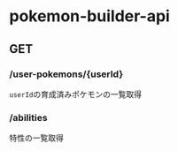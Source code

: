 # pokemon-builder-api

## GET

### /user-pokemons/{userId}

`userId`の育成済みポケモンの一覧取得

### /abilities

特性の一覧取得
